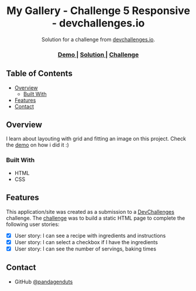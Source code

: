 <!-- Please update value in the {}  -->

<h1 align="center">My Gallery - Challenge 5 Responsive - devchallenges.io</h1>

<div align="center">
   Solution for a challenge from  <a href="https://devchallenges.io/challenges/gcbWLxG6wdennelX7b8I" target="_blank">devchallenges.io</a>.
</div>

<div align="center">
  <h3>
    <a href="https://startling-stardust-be47b5.netlify.app/" target="_blank">
      Demo
    </a>
    <span> | </span>
    <a href="https://github.com/pandagenduts/challenge-5-responsive-devchallenges.io" target="_blank">
      Solution
    </a>
    <span> | </span>
    <a href="https://devchallenges.io/challenges/gcbWLxG6wdennelX7b8I" target="_blank">
      Challenge
    </a>
  </h3>
</div>

<!-- TABLE OF CONTENTS -->

## Table of Contents

- [Overview](#overview)
  - [Built With](#built-with)
- [Features](#features)
- [Contact](#contact)

<!-- OVERVIEW -->

## Overview

I learn about layouting with grid and fitting an image on this project. Check the [demo](https://startling-stardust-be47b5.netlify.app/) on how i did it :)

### Built With

- HTML
- CSS

## Features

This application/site was created as a submission to a [DevChallenges](https://devchallenges.io/challenges) challenge. The [challenge](https://devchallenges.io/challenges/gcbWLxG6wdennelX7b8I) was to build a static HTML page to complete the following user stories:

- [x] User story: I can see a recipe with ingredients and instructions
- [x] User story: I can select a checkbox if I have the ingredients
- [x] User story: I can see the number of servings, baking times

## Contact

- GitHub [@pandagenduts](https://github.com/pandagenduts)